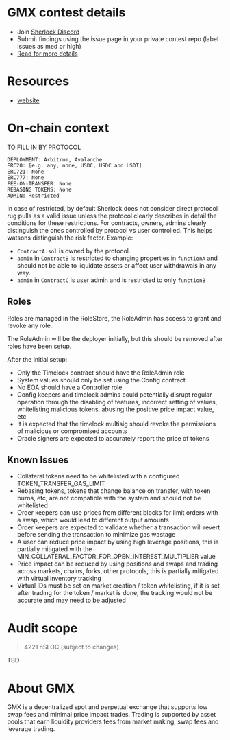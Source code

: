 # GMX contest details

- Join [Sherlock Discord](https://discord.gg/MABEWyASkp)
- Submit findings using the issue page in your private contest repo (label issues as med or high)
- [Read for more details](https://docs.sherlock.xyz/audits/watsons)

# Resources

- [website](https://gmx.io/#/)

# On-chain context

TO FILL IN BY PROTOCOL

```
DEPLOYMENT: Arbitrum, Avalanche
ERC20: [e.g. any, none, USDC, USDC and USDT]
ERC721: None
ERC777: None
FEE-ON-TRANSFER: None
REBASING TOKENS: None
ADMIN: Restricted
```

In case of restricted, by default Sherlock does not consider direct protocol rug pulls as a valid issue unless the protocol clearly describes in detail the conditions for these restrictions. 
For contracts, owners, admins clearly distinguish the ones controlled by protocol vs user controlled. This helps watsons distinguish the risk factor. 
Example: 
* `ContractA.sol` is owned by the protocol. 
* `admin` in `ContractB` is restricted to changing properties in `functionA` and should not be able to liquidate assets or affect user withdrawals in any way. 
* `admin` in `ContractC` is user admin and is restricted to only `functionB`

## Roles

Roles are managed in the RoleStore, the RoleAdmin has access to grant and revoke any role.

The RoleAdmin will be the deployer initially, but this should be removed after roles have been setup.

After the initial setup:

- Only the Timelock contract should have the RoleAdmin role
- System values should only be set using the Config contract
- No EOA should have a Controller role
- Config keepers and timelock admins could potentially disrupt regular operation through the disabling of features, incorrect setting of values, whitelisting malicious tokens, abusing the positive price impact value, etc
- It is expected that the timelock multisig should revoke the permissions of malicious or compromised accounts
- Oracle signers are expected to accurately report the price of tokens

## Known Issues

- Collateral tokens need to be whitelisted with a configured TOKEN_TRANSFER_GAS_LIMIT
- Rebasing tokens, tokens that change balance on transfer, with token burns, etc, are not compatible with the system and should not be whitelisted
- Order keepers can use prices from different blocks for limit orders with a swap, which would lead to different output amounts
- Order keepers are expected to validate whether a transaction will revert before sending the transaction to minimize gas wastage
- A user can reduce price impact by using high leverage positions, this is partially mitigated with the MIN_COLLATERAL_FACTOR_FOR_OPEN_INTEREST_MULTIPLIER value
- Price impact can be reduced by using positions and swaps and trading across markets, chains, forks, other protocols, this is partially mitigated with virtual inventory tracking
- Virtual IDs must be set on market creation / token whitelisting, if it is set after trading for the token / market is done, the tracking would not be accurate and may need to be adjusted

## 

# Audit scope

> 4221 nSLOC (subject to changes)

TBD

# About GMX

GMX is a decentralized spot and perpetual exchange that supports low swap fees and minimal price impact trades. Trading is supported by asset pools that earn liquidity providers fees from market making, swap fees and leverage trading.
